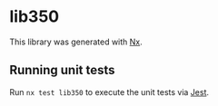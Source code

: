 # lib350

This library was generated with [Nx](https://nx.dev).

## Running unit tests

Run `nx test lib350` to execute the unit tests via [Jest](https://jestjs.io).
